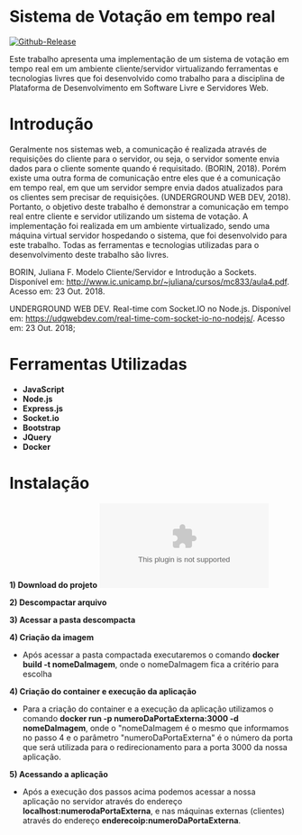 ﻿# Sistema de Votação em tempo real #


[![Github-Release](1.0.0)](https://github.com/myersBR/votacao-app/releases)

Este trabalho apresenta uma implementação de um sistema de votação em tempo real em um ambiente cliente/servidor virtualizando ferramentas e tecnologias livres que foi desenvolvido como trabalho para a disciplina de Plataforma de Desenvolvimento em Software Livre e Servidores Web.

# Introdução #
Geralmente nos sistemas web, a comunicação é realizada através de requisições do cliente para o servidor, ou seja, o servidor somente envia dados para o cliente somente quando é requisitado. (BORIN, 2018). 
Porém existe uma outra forma de comunicação entre eles que é a comunicação em tempo real, em que um servidor sempre envia dados atualizados para os clientes sem precisar de requisições. (UNDERGROUND WEB DEV, 2018).
Portanto, o objetivo deste trabalho é demonstrar a comunicação em tempo real entre cliente e servidor utilizando um sistema de votação. A implementação foi realizada em um ambiente virtualizado, sendo uma máquina virtual servidor hospedando o sistema, que foi desenvolvido para este trabalho. Todas as ferramentas e tecnologias utilizadas para o desenvolvimento deste trabalho são livres.

BORIN, Juliana F. Modelo Cliente/Servidor e Introdução a Sockets. Disponível em: <http://www.ic.unicamp.br/~juliana/cursos/mc833/aula4.pdf>. Acesso em: 23 Out. 2018.

UNDERGROUND WEB DEV. Real-time com Socket.IO no Node.js. Disponível em: <https://udgwebdev.com/real-time-com-socket-io-no-nodejs/>. Acesso em: 23 Out. 2018;

# Ferramentas Utilizadas #

 - **JavaScript**
 - **Node.js**
 - **Express.js**
 - **Socket.io**
 - **Bootstrap**
 - **JQuery**
 - **Docker**
 
 # Instalação #

**1) Download do projeto** ![Download](https://github.com/myersBR/votacao-app/archive/latest.tar.gz)

**2) Descompactar arquivo**

**3) Acessar a pasta descompacta**

**4) Criação da imagem**

   - Após acessar a pasta compactada executaremos o comando **docker build -t nomeDaImagem**, onde o nomeDaImagem fica a critério para escolha
   
**4) Criação do container e execução da aplicação**

   - Para a criação do container e a execução da aplicação utilizamos o comando **docker run -p numeroDaPortaExterna:3000 -d nomeDaImagem**, onde o "nomeDaImagem é o mesmo que informamos no passo 4 e o parâmetro "numeroDaPortaExterna" é o número da porta que será utilizada para o redirecionamento para a porta 3000 da nossa aplicação.
   
**5) Acessando a aplicação**

 - Após a execução dos passos acima podemos acessar a nossa aplicação no servidor através do endereço **localhost:numerodaPortaExterna**, e nas máquinas externas (clientes) através do endereço **enderecoip:numeroDaPortaExterna**.
   

    
    
   
   


